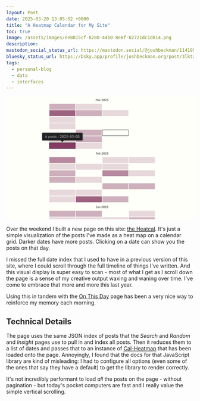 ```yaml
---
layout: Post
date: 2025-03-20 13:05:52 +0000
title: "A Heatmap Calendar for My Site"
toc: true
image: /assets/images/ee8815cf-8280-44b0-8e8f-02721dc1d814.png
description: 
mastodon_social_status_url: https://mastodon.social/@joshbeckman/114195966414844441
bluesky_status_url: https://bsky.app/profile/joshbeckman.org/post/3lktadf6stj26
tags:
  - personal-blog
  - data
  - interfaces
---
```



<img width="634" alt="Heatmap calendar" src="/assets/images/ee8815cf-8280-44b0-8e8f-02721dc1d814.png" />

Over the weekend I built a new page on this site: [the Heatcal](/heatcal). It's just a simple visualization of the posts I've made as a heat map on a calendar grid. Darker dates have more posts. Clicking on a date can show you the posts on that day.

I missed the full date index that I used to have in a previous version of this site, where I could scroll through the full timeline of things I've written. And this visual display is super easy to scan - most of what I get as I scroll down the page is a sense of my creative output waxing and waning over time. I've come to embrace that more and more this last year.

Using this in tandem with the [On This Day](/on-this-day) page has been a very nice way to reinforce my memory each morning.

## Technical Details

The page uses the same JSON index of posts that the *Search* and *Random* and *Insight* pages use to pull in and index all posts. Then it reduces them to a list of dates and passes that to an instance of [Cal-Heatmap](https://cal-heatmap.com/) that has been loaded onto the page. Annoyingly, I found that the docs for that JavaScript library are kind of misleading: I had to configure all options (even some of the ones that say they have a default) to get the library to render correctly.

It's not incredibly performant to load *all* the posts on the page - without pagination - but today's pocket computers are fast and I really value the simple vertical scrolling.
